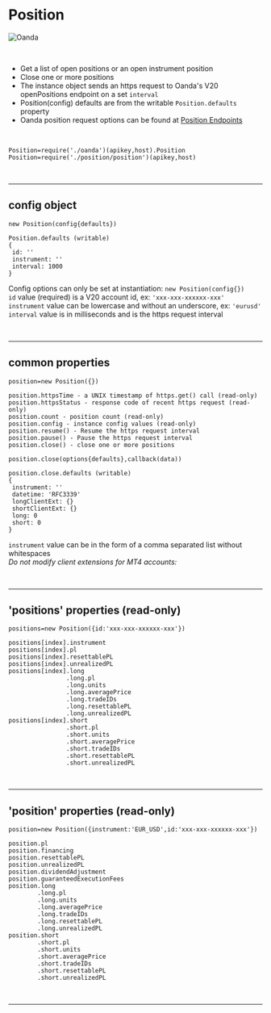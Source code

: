 # **Position** 

![Oanda](https://img.shields.io/badge/oanda%20api-v20-blue)

<br/>

- Get a list of open positions or an open instrument position
- Close one or more positions
- The instance object sends an https request to Oanda's V20 openPositions endpoint on a set `interval`
- Position(config) defaults are from the writable `Position.defaults` property
- Oanda position request options can be found at [Position Endpoints](https://developer.oanda.com/rest-live-v20/position-ep/)

<br/>

`Position=require('./oanda')(apikey,host).Position`<br/>
`Position=require('./position/position')(apikey,host)`

<br/>

---

config object 
-

```
new Position(config{defaults})

Position.defaults (writable)
{
 id: ''
 instrument: ''
 interval: 1000
}
```

Config options can only be set at instantiation: `new Position(config{})`<br/>
`id` value (required) is a V20 account id, ex: `'xxx-xxx-xxxxxx-xxx'`<br/>
`instrument` value can be lowercase and without an underscore, ex: `'eurusd'`<br/>
`interval` value is in milliseconds and is the https request interval<br/>

<br/>

---

common properties
-

```
position=new Position({})

position.httpsTime - a UNIX timestamp of https.get() call (read-only)
position.httpsStatus - response code of recent https request (read-only)
position.count - position count (read-only)
position.config - instance config values (read-only)
position.resume() - Resume the https request interval
position.pause() - Pause the https request interval
position.close() - close one or more positions
```
```
position.close(options{defaults},callback(data))

position.close.defaults (writable)
{
 instrument: ''
 datetime: 'RFC3339'
 longClientExt: {}
 shortClientExt: {}
 long: 0
 short: 0
}
```
`instrument` value can be in the form of a comma separated list without whitespaces</br>
*Do not modify client extensions for MT4 accounts:*</br>

<br/>

---

'positions' properties (read-only)
-

```
positions=new Position({id:'xxx-xxx-xxxxxx-xxx'})

positions[index].instrument
positions[index].pl
positions[index].resettablePL
positions[index].unrealizedPL
positions[index].long 
                .long.pl
                .long.units
                .long.averagePrice
                .long.tradeIDs
                .long.resettablePL
                .long.unrealizedPL
positions[index].short
                .short.pl
                .short.units
                .short.averagePrice
                .short.tradeIDs
                .short.resettablePL
                .short.unrealizedPL
```

<br/>

---

'position' properties (read-only)
-

```
position=new Position({instrument:'EUR_USD',id:'xxx-xxx-xxxxxx-xxx'})

position.pl
position.financing
position.resettablePL
position.unrealizedPL
position.dividendAdjustment
position.guaranteedExecutionFees
position.long
        .long.pl
        .long.units
        .long.averagePrice
        .long.tradeIDs
        .long.resettablePL
        .long.unrealizedPL
position.short
        .short.pl
        .short.units
        .short.averagePrice
        .short.tradeIDs
        .short.resettablePL
        .short.unrealizedPL
```

<br/>


---